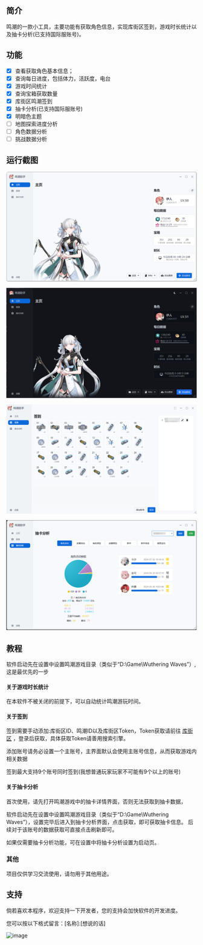 ## 简介
鸣潮的一款小工具，主要功能有获取角色信息，实现库街区签到，游戏时长统计以及抽卡分析(已支持国际服账号)。

## 功能
- [x] 查看获取角色基本信息；
- [x] 查询每日进度，包括体力，活跃度，电台
- [x] 游戏时间统计
- [x] 查询宝箱获取数量
- [x] 库街区鸣潮签到
- [x] 抽卡分析(已支持国际服账号)
- [x] 明暗色主题
- [ ] 地图探索进度分析
- [ ] 角色数据分析
- [ ] 挑战数据分析

## 运行截图
![image.png](https://github.com/leck995/WutheringWavesTool/blob/master/temp/img01.png)

![image.png](https://github.com/leck995/WutheringWavesTool/blob/master/temp/img04.png)

![image.png](https://github.com/leck995/WutheringWavesTool/blob/master/temp/img02.png)

![image.png](https://github.com/leck995/WutheringWavesTool/blob/master/temp/img03.png)
## 教程
软件启动先在设置中设置鸣潮游戏目录（类似于“D:\Game\Wuthering Waves”）,这是最优先的一步
#### 关于游戏时长统计
在本软件不被关闭的前提下，可以自动统计鸣潮游玩时间。
#### 关于签到
签到需要手动添加:库街区ID、鸣潮ID以及库街区Token，Token获取请前往 [库街区](https://wiki.kurobbs.com/mc/home) ，登录后获取，具体获取Token请善用搜索引擎。

添加账号请务必设置一个主账号，主界面默认会使用主账号信息，从而获取游戏内相关数据

签到最大支持9个账号同时签到(我想普通玩家玩家不可能有9个以上的账号)


#### 关于抽卡分析
首次使用，请先打开鸣潮游戏中的抽卡详情界面，否则无法获取到抽卡数据，

软件启动先在设置中设置鸣潮游戏目录（类似于“D:\Game\Wuthering Waves”），设置完毕后进入到抽卡分析界面，点击获取，即可获取抽卡信息。
后续对于该账号的数据获取可直接点击刷新即可。

如果仅需要抽卡分析功能，可在设置中将抽卡分析设置为启动页。
### 其他
项目仅供学习交流使用，请勿用于其他用途。
## 支持
倘若喜欢本程序，欢迎支持一下开发者，您的支持会加快软件的开发进度。

您可以按以下格式留言：[名称]:[想说的话]

![image](https://user-images.githubusercontent.com/46077555/230762837-df7792a4-fe27-45b4-b3d4-60141ab85768.png)

